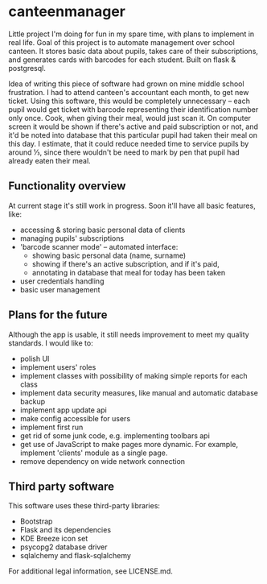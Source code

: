 # canteenmanager

Little project I'm doing for fun in my spare time, with plans to implement in real life. Goal of this project is to automate management over school canteen. It stores basic data about pupils, takes care of their subscriptions, and generates cards with barcodes for each student. Built on flask & postgresql.

Idea of writing this piece of software had grown on mine middle school frustration. I had to attend canteen's accountant each month, to get new ticket. Using this software, this would be completely unnecessary – each pupil would get ticket with barcode representing their identification number only once. Cook, when giving their meal, would just scan it. On computer screen it would be shown if there's active and paid subscription or not, and it'd be noted into database that this particular pupil had taken their meal on this day. I estimate, that it could reduce needed time to service pupils by around ⅓, since there wouldn't be need to mark by pen that pupil had already eaten their meal.

## Functionality overview

At current stage it's still work in progress. Soon it'll have all basic features, like:

* accessing & storing basic personal data of clients
* managing pupils' subscriptions
* 'barcode scanner mode' – automated interface:
  * showing basic personal data (name, surname)
  * showing if there's an active subscription, and if it's paid,
  * annotating in database that meal for today has been taken
* user credentials handling
* basic user management

## Plans for the future

Although the app is usable, it still needs improvement to meet my quality standards. I would like to:

* polish UI
* implement users' roles
* implement classes with possibility of making simple reports for each class
* implement data security measures, like manual and automatic database backup
* implement app update api
* make config accessible for users
* implement first run
* get rid of some junk code, e.g. implementing toolbars api
* get use of JavaScript to make pages more dynamic. For example, implement 'clients' module as a single page.
* remove dependency on wide network connection

## Third party software

This software uses these third-party libraries:

* Bootstrap
* Flask and its dependencies
* KDE Breeze icon set
* psycopg2 database driver
* sqlalchemy and flask-sqlalchemy

For additional legal information, see LICENSE.md.